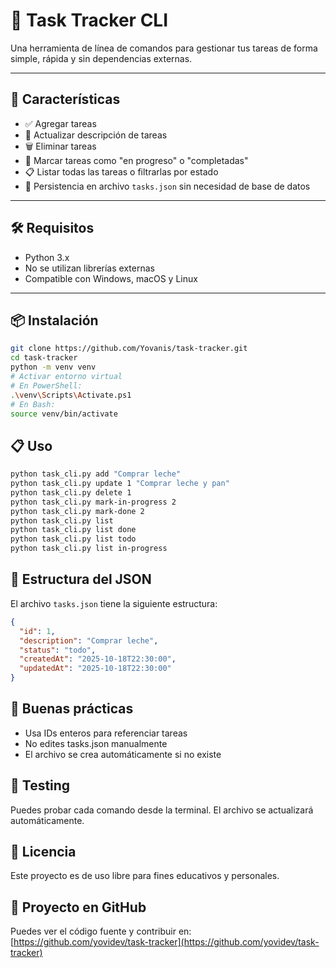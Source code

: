 # 🧭 Task Tracker CLI

Una herramienta de línea de comandos para gestionar tus tareas de forma simple, rápida y sin dependencias externas.

---

## 🚀 Características

- ✅ Agregar tareas
- 📝 Actualizar descripción de tareas
- 🗑️ Eliminar tareas
- 📌 Marcar tareas como "en progreso" o "completadas"
- 📋 Listar todas las tareas o filtrarlas por estado
- 💾 Persistencia en archivo `tasks.json` sin necesidad de base de datos

---

## 🛠️ Requisitos

- Python 3.x
- No se utilizan librerías externas
- Compatible con Windows, macOS y Linux

---

## 📦 Instalación

```bash
git clone https://github.com/Yovanis/task-tracker.git
cd task-tracker
python -m venv venv
# Activar entorno virtual
# En PowerShell:
.\venv\Scripts\Activate.ps1
# En Bash:
source venv/bin/activate
```

## 📋 Uso

```bash
python task_cli.py add "Comprar leche"
python task_cli.py update 1 "Comprar leche y pan"
python task_cli.py delete 1
python task_cli.py mark-in-progress 2
python task_cli.py mark-done 2
python task_cli.py list
python task_cli.py list done
python task_cli.py list todo
python task_cli.py list in-progress
```

## 📁 Estructura del JSON
El archivo `tasks.json` tiene la siguiente estructura:

```json
{
  "id": 1,
  "description": "Comprar leche",
  "status": "todo",
  "createdAt": "2025-10-18T22:30:00",
  "updatedAt": "2025-10-18T22:30:00"
}
```
## 🧠 Buenas prácticas
- Usa IDs enteros para referenciar tareas
- No edites tasks.json manualmente
- El archivo se crea automáticamente si no existe

## 🧪 Testing
Puedes probar cada comando desde la terminal. El archivo  se actualizará automáticamente.

## 📄 Licencia
Este proyecto es de uso libre para fines educativos y personales.

## 🔗 Proyecto en GitHub

Puedes ver el código fuente y contribuir en:  
[https://github.com/yovidev/task-tracker](https://github.com/yovidev/task-tracker)
